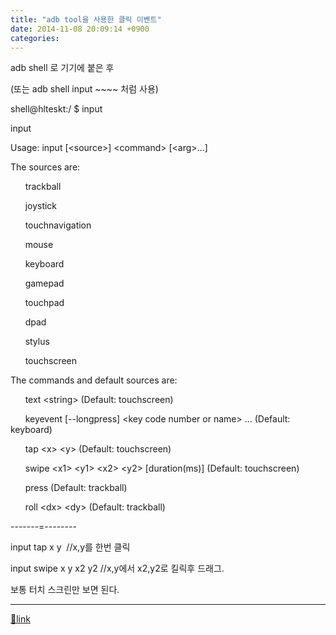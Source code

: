 ```yaml
---
title: "adb tool을 사용한 클릭 이벤트"
date: 2014-11-08 20:09:14 +0900
categories: 
---
```

  

adb shell 로 기기에 붙은 후

(또는 adb shell input ~~~~ 처럼 사용)

  


shell@hlteskt:/ $ input

input

Usage: input [&lt;source&gt;] &lt;command&gt; [&lt;arg&gt;...]

  


The sources are:

      trackball

      joystick

      touchnavigation

      mouse

      keyboard

      gamepad

      touchpad

      dpad

      stylus

      touchscreen

  


The commands and default sources are:

      text &lt;string&gt; (Default: touchscreen)

      keyevent [--longpress] &lt;key code number or name&gt; ... (Default: keyboard)

      tap &lt;x&gt; &lt;y&gt; (Default: touchscreen)

      swipe &lt;x1&gt; &lt;y1&gt; &lt;x2&gt; &lt;y2&gt; [duration(ms)] (Default: touchscreen)

      press (Default: trackball)

      roll &lt;dx&gt; &lt;dy&gt; (Default: trackball)



  


-------=--------

input tap x y  //x,y를 한번 클릭

input swipe x y x2 y2 //x,y에서 x2,y2로 킬릭후 드래그.

  


보통 터치 스크린만 보면 된다.

  
  




  ***
[🔗link](http://www.mins01.com/mh/tech/read/906)